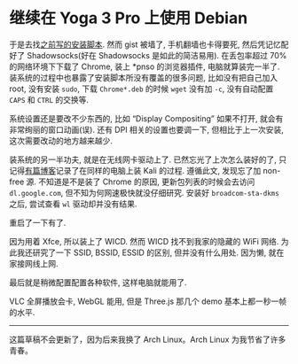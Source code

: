 # 继续在 Yoga 3 Pro 上使用 Debian

于是去找[之前写的安装脚本](https://gist.github.com/simonmysun/79a49b609be0df3cea52). 然而 gist 被墙了, 手机翻墙也卡得要死, 然后凭记忆配好了 Shadowsocks(好在 Shadowsocks 是如此的简洁易用). 在丢包率超过 70% 的网络环境下下载了 Chrome, 装上 *pnso 的浏览器插件, 电脑就算装完一半了. 装系统的过程中也暴露了安装脚本所没有覆盖的很多问题, 比如没有把自己加入 root, 没有安装 `sudo`, 下载 `Chrome*.deb` 的时候 `wget` 没有加 `-c`, 没有自动配置 `CAPS` 和 `CTRL` 的交换等.

系统设置还是要改不少东西的, 比如 “Display Compositing” 如果不打开, 就会有非常绚丽的窗口动画(误). 还有 DPI 相关的设置也要调一下, 但相比于上一次安装, 这次需要改动的地方越来越少.


装系统的另一半功夫, 就是在无线网卡驱动上了. 已然忘光了上次怎么装好的了, 只记得[有篇博客](http://ytliu.info/blog/2014/11/19/install-kali-linux-in-lenovo-yoga-3-pro/)记录了在同样的电脑上装 Kali 的过程. 遵循此文, 发现忘了加 non-free 源. 不知道是不是装了 Chrome 的原因, 更新包列表的时候会去访问 `dl.google.com`, 但不知为何网速极快就没仔细研究. 安装好 `broadcom-sta-dkms` 之后, 尝试查看 `wl` 驱动却并没有结果.

重启了一下有了.

因为用着 Xfce, 所以装上了 WICD. 然而 WICD 找不到我家的隐藏的 WiFi 网络. 为此我还研究了一下 SSID, BSSID, ESSID 的区别, 但并没有什么用处. 因为懒, 就在家接网线上网.

最后就是稍微配置配置各种软件, 这样电脑就能用了.

VLC 全屏播放会卡, WebGL 能用, 但是 Three.js 那几个 demo 基本上都一秒一帧的水平.

---

这篇草稿不会更新了，因为后来我换了 Arch Linux。Arch Linux 为我节省了许多青春。
